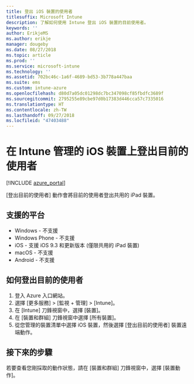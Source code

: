 ```yaml
---
title: 登出 iOS 裝置的使用者
titlesuffix: Microsoft Intune
description: 了解如何使用 Intune 登出 iOS 裝置的目前使用者。
keywords: ''
author: ErikjeMS
ms.author: erikje
manager: dougeby
ms.date: 08/27/2018
ms.topic: article
ms.prod: ''
ms.service: microsoft-intune
ms.technology: ''
ms.assetid: 702bc46c-1a6f-4689-bd53-3b778a447baa
ms.suite: ems
ms.custom: intune-azure
ms.openlocfilehash: d80d7a05dc01298dc7bc347098cf85fbdfc3689f
ms.sourcegitcommit: 2795255e89cbe97d0b17383d446cca57c7335016
ms.translationtype: HT
ms.contentlocale: zh-TW
ms.lasthandoff: 09/27/2018
ms.locfileid: "47403488"
---
```

# <a name="logout-the-current-user-on-intune-managed-ios-devices"></a>在 Intune 管理的 iOS 裝置上登出目前的使用者


[!INCLUDE [azure_portal](./includes/azure_portal.md)]

[登出目前的使用者] 動作會將目前的使用者登出共用的 iPad 裝置。 

## <a name="supported-platforms"></a>支援的平台

- Windows - 不支援
- Windows Phone - 不支援
- iOS - 支援 iOS 9.3 和更新版本 (僅限共用的 iPad 裝置)
- macOS - 不支援
- Android - 不支援

## <a name="how-to-log-out-the-current-user"></a>如何登出目前的使用者

1.  登入 Azure 入口網站。
2.  選擇 [更多服務] > [監視 + 管理] > [Intune]。
3.  在 [Intune] 刀鋒視窗中，選擇 [裝置]。
4.  在 [裝置和群組] 刀鋒視窗中選擇 [所有裝置]。
5.  從您管理的裝置清單中選擇 iOS 裝置，然後選擇 [登出目前的使用者] 裝置遠端動作。

## <a name="next-steps"></a>接下來的步驟

若要查看您剛採取的動作狀態，請在 [裝置和群組] 刀鋒視窗中，選擇 [裝置動作]。
